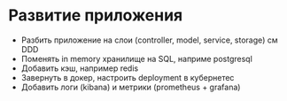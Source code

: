 # Развитие приложения
- Разбить приложение на слои (controller, model, service, storage) см DDD
- Поменять in memory хранилище на SQL, наприме postgresql
- Добавить кэш, например redis
- Завернуть в докер, настроить deployment в кубернетес
- Добавить логи (kibana) и метрики (prometheus + grafana)